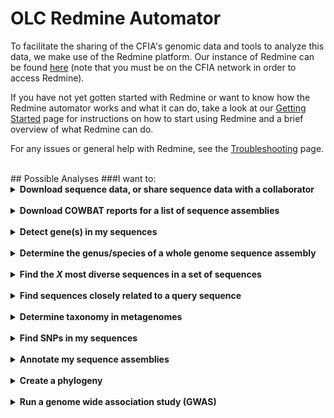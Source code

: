 # OLC Redmine Automator

To facilitate the sharing of the CFIA's genomic data and tools to analyze this data, we make use of the Redmine
platform. Our instance of Redmine can be found [here](https://redmine.biodiversity.agr.gc.ca) (note that you must be on
the CFIA network in order to access Redmine).

If you have not yet gotten started with Redmine or want to know how the Redmine automator works and what it can do,
take a look at our [Getting Started](getting_started.md) page for instructions on how to start using Redmine and a
brief overview of what Redmine can do.

For any issues or general help with Redmine, see the [Troubleshooting](troubleshooting.md) page.

<br>
## Possible Analyses
###I want to:
<details>
  <summary><b>Download sequence data, or share sequence data with a collaborator</b></summary>  
  To retrieve a zip file of your sequence data (which can also be shared with external collaborators) use automators:  

   * [**External retrieve**](data/external_retrieve.md) - exports a list of sequences in a zipped file

</details>
<br>
<details>
  <summary><b>Download COWBAT reports for a list of sequence assemblies</b></summary>  
  To retrieve a zip file of the COWBAT assembly pipeline reports for your list of SeqIDs:  

   * [**Report retrieve**](data/report_retrieve.md) - exports a csv file of the legacy_combinedMetadata for your sequences, as well as a zip file containing all reports for those sequences.

</details>
<br>
<details>
  <summary><b>Detect gene(s) in my sequences</b></summary>  
  Automators that allow you to screen sequence(s) for gene targets:  

   * [**GeneSeekr**](analysis/geneseekr.md) - assemblies only  
   * [**KMA**](analysis/kma.md) - allows you to screen raw reads and assemblies
   * [**CARDRGI**](analysis/cardrgi.md) - *specific to AMR detection*

</details>
<br>
<details>
  <summary><b>Determine the genus/species of a whole genome sequence assembly</b></summary>  
  If you are unsure of the genus/species of your isolate, you can use the automator:  

   * [**Unknownisolate**](analysis/unknownisolate.md) - compares WGS assembly to ATCC and RefSeq genomes, and determines rMLST type. Outputs a GROBI report for probably identity.

</details>
<br>
<details>
  <summary><b>Find the <i>X</i> most diverse sequences in a set of sequences</b></summary>  
  If you want to find a number of diverse (e.g. distantly related) sequences from a set of sequences :  

   * [**diversitree**](analysis/diversitree.md) - will output a list based on user's requested number of sequences.

</details>
<br>
<details>
  <summary><b>Find sequences closely related to a query sequence</b></summary>  
  If you want to find <i>X</i> number of closest strains in a list to a query SeqID:  

   * [**NearTree**](analysis/neartree.md) - calculates the most closely related strains to your query SeqID based on MASH distance

</details>
<br>
<details>
  <summary><b>Determine taxonomy in metagenomes</b></summary>  
  If you want to detect the different organisms in your metagenomic sequence, you can use the automators:  

   * [**Metaphlan**](analysis/metaphlan.md) - more specific than Kraken2, but less sensitive.
   * [**Kraken2/Bracken**](analysis/kraken2.md) - more sensitive than metaphlan, but likely to give false positives to closely related genera/species. Bracken is more accurate than Kraken2 and Metaphlan4 (according to our publication [Cooper et al, 2023](https://bmcmicrobiol.biomedcentral.com/articles/10.1186/s12866-023-03148-6)).

</details>
<br>
<details>
  <summary><b>Find SNPs in my sequences</b></summary>  
  To detect single nucleotide polymorphisms (SNPs) in your sequences, you can use the automators:  

   * [**SNVPhyl**](analysis/snvphyl.md) - 
   * [**Snippy**](analysis/snippy.md) - 

</details>
<br>
<details>
  <summary><b>Annotate my sequence assemblies</b></summary>  
  To annotate your sequence assemblies, you can use the automators:  

   * [**Prokka**](analysis/prokka.md) - whole genome annotation to identify features in gDNA (bacterial, archaeal, and viral)
   * **Bakta** - automator currently under development

</details>
<br>
<details>
  <summary><b>Create a phylogeny</b></summary>  
  To create a phylogenetic tree from a list of sequences, you can use the automators:  

   * [**MASHtree**](analysis/mashtree.md) - creates a phylogeny using MASH distances
   * [**bcgtree**](analysis/bcgtree.md) - builds a phylogeny using bacterial core genes ("107 essential single-copy core genes")
   * **iqtree** - automator currently under development

</details>
<br>
<details>
  <summary><b>Run a genome wide association study (GWAS)</b></summary>  
  You can use the automators:  

   * [**Roary/Scoary**](analysis/roary.md) - 
   * [**Pyseer**](analysis/pyseer.md) - 

</details>
<br>
